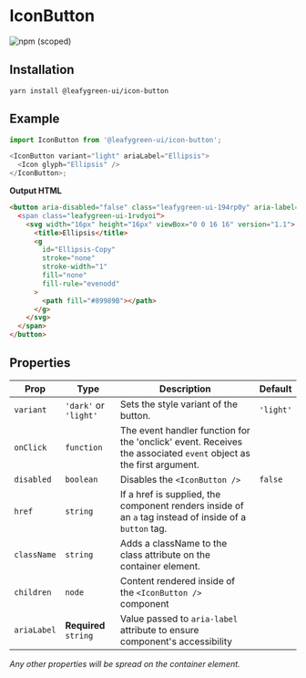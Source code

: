 # IconButton

![npm (scoped)](https://img.shields.io/npm/v/@leafygreen-ui/icon-button.svg)

## Installation

`yarn install @leafygreen-ui/icon-button`

## Example

```js
import IconButton from '@leafygreen-ui/icon-button';

<IconButton variant="light" ariaLabel="Ellipsis">
  <Icon glyph="Ellipsis" />
</IconButton>;
```

**Output HTML**

```html
<button aria-disabled="false" class="leafygreen-ui-194rp0y" aria-label="Ellipsis>
  <span class="leafygreen-ui-1rvdyoi">
    <svg width="16px" height="16px" viewBox="0 0 16 16" version="1.1">
      <title>Ellipsis</title>
      <g
        id="Ellipsis-Copy"
        stroke="none"
        stroke-width="1"
        fill="none"
        fill-rule="evenodd"
      >
        <path fill="#89989B"></path>
      </g>
    </svg>
  </span>
</button>
```

## Properties

| Prop        | Type                  | Description                                                                                                       | Default   |
| ----------- | --------------------- | ----------------------------------------------------------------------------------------------------------------- | --------- |
| `variant`   | `'dark'` or `'light'` | Sets the style variant of the button.                                                                             | `'light'` |
| `onClick`   | `function`            | The event handler function for the 'onclick' event. Receives the associated `event` object as the first argument. |           |
| `disabled`  | `boolean`             | Disables the `<IconButton />`                                                                                     | `false`   |
| `href`      | `string`              | If a href is supplied, the component renders inside of an `a` tag instead of inside of a `button` tag.            |           |
| `className` | `string`              | Adds a className to the class attribute on the container element.                                                 |           |
| `children`  | `node`                | Content rendered inside of the `<IconButton />` component                                                         |           |
| `ariaLabel` | **Required** `string` | Value passed to `aria-label` attribute to ensure component's accessibility                                        |           |

_Any other properties will be spread on the container element._
